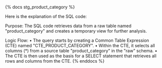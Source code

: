{% docs stg_product_category %}

Here is the explanation of the SQL code:

Purpose:
The SQL code retrieves data from a raw table named "product_category" and creates a temporary view for further analysis.

Logic Flow:
• The query starts by creating a Common Table Expression (CTE) named "CTE_PRODUCT_CATEGORY".
• Within the CTE, it selects all columns (*) from a source table "product_category" in the "raw" schema.
• The CTE is then used as the basis for a SELECT statement that retrieves all rows and columns from the CTE.
{% enddocs %}

